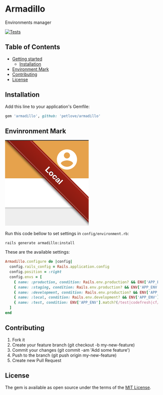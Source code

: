 # Armadillo

Environments manager

[![Tests](https://github.com/petlove/armadillo/actions/workflows/tests.yml/badge.svg)](https://github.com/petlove/armadillo/actions/workflows/tests.yml)

## Table of Contents
- [Getting started](#getting-started)
  - [Installation](#installation)
- [Environment Mark](#environment-mark)
- [Contributing](#contributing)
- [License](#license)

## Installation

Add this line to your application's Gemfile:

```ruby
gem 'armadillo', github: 'petlove/armadillo'
```

## Envinronment Mark

![image](mark.png)

Run this code bellow to set settings in `config/environment.rb`:

```
rails generate armadillo:install
```

These are the available settings:

```ruby
Armadillo.configure do |config|
  config.rails_config = Rails.application.config
  config.position = :right
  config.envs = [
    { name: :production, condition: Rails.env.production? && ENV['APP_ENV'] == 'production', show: false },
    { name: :staging, condition: Rails.env.production? && ENV['APP_ENV'] == 'staging', show: true },
    { name: :development, condition: Rails.env.production? && ENV['APP_ENV'] == 'development', show: true },
    { name: :local, condition: Rails.env.development? && ENV['APP_ENV'] == 'local', show: true },
    { name: :test, condition: ENV['APP_ENV'].match?(/test|codefresh|cf/), show: false }
  ]
end
```

## Contributing

1. Fork it
2. Create your feature branch (git checkout -b my-new-feature)
3. Commit your changes (git commit -am 'Add some feature')
4. Push to the branch (git push origin my-new-feature)
5. Create new Pull Request

## License

The gem is available as open source under the terms of the [MIT License][mit_license_page].

[mit_license_page]: https://opensource.org/licenses/MIT
